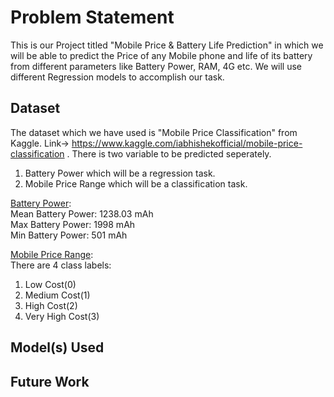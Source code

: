 # Problem Statement 
This is our Project titled "Mobile Price & Battery Life Prediction" in which we will be able to predict the Price of any Mobile phone and life of its battery from different parameters like Battery Power, RAM, 4G etc. We will use different Regression models to accomplish our task.
## Dataset

The dataset which we have used is "Mobile Price Classification" from Kaggle. Link-> https://www.kaggle.com/iabhishekofficial/mobile-price-classification . There is two variable to be predicted seperately. 

1) Battery Power which will be a regression task.<br>
2) Mobile Price Range which will be a classification task.<br>

<ins>Battery Power</ins>:<br>
Mean Battery Power: 1238.03 mAh<br>
Max Battery Power: 1998 mAh<br>
Min Battery Power: 501 mAh<br>

<ins>Mobile Price Range</ins>:<br>
There are 4 class labels:<br>
1. Low Cost(0)<br>
2. Medium Cost(1)<br>
3. High Cost(2)<br>
4. Very High Cost(3)<br>

## Model(s) Used

## Future Work

